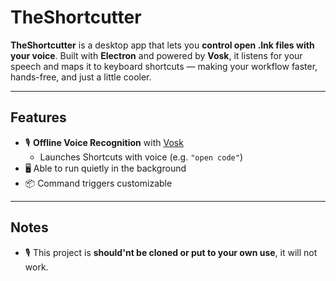 #  TheShortcutter

**TheShortcutter** is a desktop app that lets you **control open .lnk files with your voice**. Built with **Electron** and powered by **Vosk**, it listens for your speech and maps it to keyboard shortcuts — making your workflow faster, hands-free, and just a little cooler.

---

## Features

- 🎙️ **Offline Voice Recognition** with [Vosk](https://alphacephei.com/vosk/)
  - Launches Shortcuts with voice (e.g. `"open code"`)
- 🖥️ Able to run quietly in the background
- 📦 Command triggers customizable

---

## Notes

- 🎙️ This project is **should'nt be cloned or put to your own use**, it will not work.
